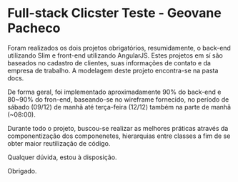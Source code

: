 # Full-stack Clicster Teste - Geovane Pacheco

Foram realizados os dois projetos obrigatórios, resumidamente, o back-end utilizando Slim e front-end utilizando AngularJS. Estes projetos em sí são baseados no cadastro de clientes, suas informações de contato e da empresa de trabalho. A modelagem deste projeto encontra-se na pasta docs.

De forma geral, foi implementado aproximadamente 90% do back-end e 80~90% do fron-end, baseando-se no wireframe fornecido, no período de sábado (09/12) de manhã até terça-feira (12/12) também na parte de manhã (~08:00).

Durante todo o projeto, buscou-se realizar as melhores práticas através da
componentização dos componenetes, hierarquias entre classes a fim de se obter
maior reutilização de código.

Qualquer dúvida, estou à disposição.

Obrigado.
